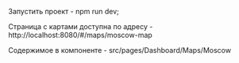 Запустить проект - npm run dev;

Страница с картами доступна по адресу - http://localhost:8080/#/maps/moscow-map

Содержимое в компоненте - src/pages/Dashboard/Maps/Moscow
